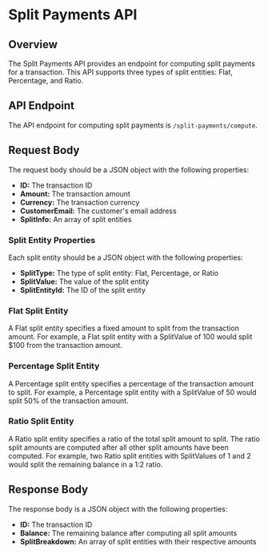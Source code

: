 # Split Payments API

## Overview

The Split Payments API provides an endpoint for computing split payments for a transaction. This API supports three types of split entities: Flat, Percentage, and Ratio.

## API Endpoint

The API endpoint for computing split payments is `/split-payments/compute`.

## Request Body

The request body should be a JSON object with the following properties:

- **ID:** The transaction ID
- **Amount:** The transaction amount
- **Currency:** The transaction currency
- **CustomerEmail:** The customer's email address
- **SplitInfo:** An array of split entities

### Split Entity Properties

Each split entity should be a JSON object with the following properties:

- **SplitType:** The type of split entity: Flat, Percentage, or Ratio
- **SplitValue:** The value of the split entity
- **SplitEntityId:** The ID of the split entity

### Flat Split Entity

A Flat split entity specifies a fixed amount to split from the transaction amount. For example, a Flat split entity with a SplitValue of 100 would split $100 from the transaction amount.

### Percentage Split Entity

A Percentage split entity specifies a percentage of the transaction amount to split. For example, a Percentage split entity with a SplitValue of 50 would split 50% of the transaction amount.

### Ratio Split Entity

A Ratio split entity specifies a ratio of the total split amount to split. The ratio split amounts are computed after all other split amounts have been computed. For example, two Ratio split entities with SplitValues of 1 and 2 would split the remaining balance in a 1:2 ratio.

## Response Body

The response body is a JSON object with the following properties:

- **ID:** The transaction ID
- **Balance:** The remaining balance after computing all split amounts
- **SplitBreakdown:** An array of split entities with their respective amounts
